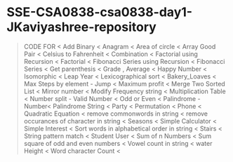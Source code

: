 # SSE-CSA0838-csa0838-day1-JKaviyashree-repository
> CODE FOR <
> Add Binary <
> Anagram <
> Area of circle <
> Array Good Pair <
> Celsius to Fahrenheit <
> Combination <
> Factorial using Recursion <
> Factorial <
> Fibonacci Series using Recursion <
> Fibonacci Series <
> Get parenthesis <
> Grade , Average <
> Happy Number <
> Isomorphic <
> Leap Year <
> Lexicographical sort < 
> Bakery_Loaves <
> Max Steps by element - Jump <
> Maximum profit <
> Merge Two Sorted List <
> Mirror number <
> Modify Frequency string <
> Multiplication Table <
> Number split - Valid Number < 
> Odd or Even <
> Palindrome - Number<
> Palindrome String <
> Party <
> Permutation <
> Phone <
> Quadratic Equation <
> remove commonwords in string <
> remove occurances of character in string <
> Seasons <
> Simple Calculator <
> Simple Interest <
> Sort words in alphabetical order in string <
> Stairs <
> String pattern match <
> Student User <
> Sum of n Numbers <
> Sum square of odd and even numbers <
> Vowel count in string <
> water Height <
> Word character Count <

